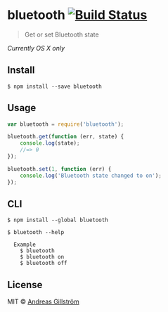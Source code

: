 # bluetooth [![Build Status](https://travis-ci.org/gillstrom/bluetooth.svg?branch=master)](https://travis-ci.org/gillstrom/bluetooth)

> Get or set Bluetooth state

*Currently OS X only*


## Install

```
$ npm install --save bluetooth
```


## Usage

```js
var bluetooth = require('bluetooth');

bluetooth.get(function (err, state) {
	console.log(state);
	//=> 0
});

bluetooth.set(1, function (err) {
	console.log('Bluetooth state changed to on');
});
```


## CLI

```
$ npm install --global bluetooth
```
```
$ bluetooth --help

  Example
    $ bluetooth
    $ bluetooth on
    $ bluetooth off
```


## License

MIT © [Andreas Gillström](http://github.com/gillstrom)
